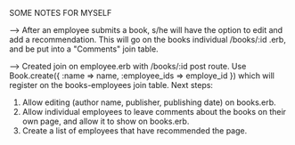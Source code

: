 





SOME NOTES FOR MYSELF

--> After an employee submits a book, s/he will have the option to edit and add a recommendation.  This will go on the books individual /books/:id .erb, and be put into a "Comments" join table.

--> Created join on employee.erb with /books/:id post route.  Use Book.create({ :name => name, :employee_ids => employe_id }) which will register on the books-employees join table.  Next steps:
  1. Allow editing (author name, publisher, publishing date) on books.erb.
  2. Allow individual employees to leave comments about the books on their own page, and allow it to show on books.erb. 
  3. Create a list of employees that have recommended the page. 